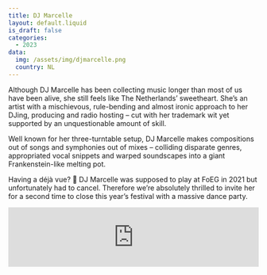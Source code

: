 ```yaml
---
title: DJ Marcelle
layout: default.liquid
is_draft: false
categories:
  - 2023
data:
  img: /assets/img/djmarcelle.png
  country: NL
---
```


<p>Although DJ Marcelle has been collecting music longer than most of us have been alive, she still feels like The Netherlands’ sweetheart. She’s an artist with a mischievous, rule-bending and almost ironic approach to her DJing, producing and radio hosting – cut with her trademark wit yet supported by an unquestionable amount of skill.</p>
<p>Well known for her three-turntable setup, DJ Marcelle makes compositions out of songs and symphonies out of mixes – colliding disparate genres, appropriated vocal snippets and warped soundscapes into a giant Frankenstein-like melting pot. </p>
<p>Having a déjà vue? 👀  DJ Marcelle was supposed to play at FoEG in 2021 but unfortunately had to cancel. Therefore we’re absolutely thrilled to invite her for a second time to close this year’s festival with a massive dance party.</p>

<iframe style="border: 0; width: 100%; height: 120px;" src="https://bandcamp.com/EmbeddedPlayer/album=2268981478/size=large/bgcol=ffffff/linkcol=0687f5/tracklist=false/artwork=small/transparent=true/" seamless><a href="https://playloudproductions.bandcamp.com/album/dj-marcelle-the-musical">DJ Marcelle: The Musical by DJ Marcelle / Another Nice Mess</a></iframe>
